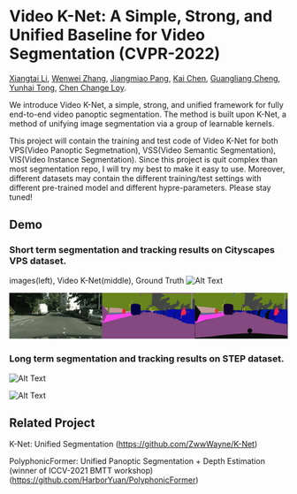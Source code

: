 # Video K-Net: A Simple, Strong, and Unified Baseline for Video Segmentation (CVPR-2022)


[Xiangtai Li](https://lxtgh.github.io/),
[Wenwei Zhang](https://zhangwenwei.cn/),
[Jiangmiao Pang](https://oceanpang.github.io/),
[Kai Chen](https://chenkai.site/), 
[Guangliang Cheng](https://scholar.google.com/citations?user=FToOC-wAAAAJ),
[Yunhai Tong](https://eecs.pku.edu.cn/info/1475/9689.htm),
[Chen Change Loy](https://www.mmlab-ntu.com/person/ccloy/).

We introduce Video K-Net, a simple, strong, and unified framework for fully end-to-end video panoptic segmentation. The method is built upon K-Net, a method of unifying image segmentation via a group of learnable kernels.


This project will contain the training and test code of Video K-Net for both VPS(Video Panoptic Segmetnation), VSS(Video Semantic Segmentation), VIS(Video Instance Segmentation).
Since this project is quit complex than most segmentation repo, I will try my best to make it easy to use.
Moreover, different datasets may contain the different training/test settings with different pre-trained model and different hypre-parameters.
Please stay tuned!



## Demo

### Short term segmentation and tracking results on Cityscapes VPS dataset.

images(left), Video K-Net(middle), Ground Truth 
![Alt Text](./figs/cityscapes_vps_video_1_20220318131729.gif)

![Alt Text](./figs/cityscapes_vps_video_2_20220318132943.gif)

### Long term segmentation and tracking results on STEP dataset.

![Alt Text](./figs/step_video_1_20220318133227.gif)

![Alt Text](./figs/step_video_2_20220318133423.gif)





## Related Project

K-Net: Unified Segmentation (https://github.com/ZwwWayne/K-Net)


PolyphonicFormer: Unified Panoptic Segmentation + Depth Estimation (winner of ICCV-2021 BMTT workshop)
(https://github.com/HarborYuan/PolyphonicFormer)
